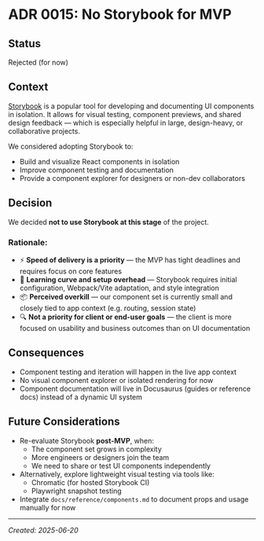 # ADR 0015: No Storybook for MVP

## Status

Rejected (for now)

## Context

[Storybook](https://storybook.js.org/) is a popular tool for developing and documenting UI components in isolation. It allows for visual testing, component previews, and shared design feedback — which is especially helpful in large, design-heavy, or collaborative projects.

We considered adopting Storybook to:

- Build and visualize React components in isolation
- Improve component testing and documentation
- Provide a component explorer for designers or non-dev collaborators

## Decision

We decided **not to use Storybook at this stage** of the project.

### Rationale:

- ⚡ **Speed of delivery is a priority** — the MVP has tight deadlines and requires focus on core features
- 🧠 **Learning curve and setup overhead** — Storybook requires initial configuration, Webpack/Vite adaptation, and style integration
- 📦 **Perceived overkill** — our component set is currently small and closely tied to app context (e.g. routing, session state)
- 🔍 **Not a priority for client or end-user goals** — the client is more focused on usability and business outcomes than on UI documentation

## Consequences

- Component testing and iteration will happen in the live app context
- No visual component explorer or isolated rendering for now
- Component documentation will live in Docusaurus (guides or reference docs) instead of a dynamic UI system

## Future Considerations

- Re-evaluate Storybook **post-MVP**, when:
  - The component set grows in complexity
  - More engineers or designers join the team
  - We need to share or test UI components independently
- Alternatively, explore lightweight visual testing via tools like:
  - Chromatic (for hosted Storybook CI)
  - Playwright snapshot testing
- Integrate `docs/reference/components.md` to document props and usage manually for now

---

_Created: 2025-06-20_
